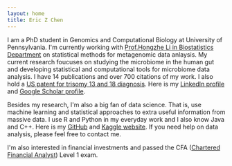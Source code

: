 ```yaml
---
layout: home
title: Eric Z Chen
---
```


I am a PhD student in Genomics and Computational Biology at University of Pennsylvania. I'm currently working with [Prof.Hongzhe Li in Biostatistics Department](http://statgene.med.upenn.edu/) on statistical methods for metagenomic data anlaysis. My current research foucuses on studying the microbiome in the human gut and developing statistical and computational tools for microbiome data analysis. I have 14 publications and over 700 citations of my work. I also hold a [US patent for trisomy 13 and 18 diagnosis](http://www.google.com/patents/EP2825991A4?cl=en). Here is my [LinkedIn profile](https://www.linkedin.com/in/eric-zhang-chen-a31bab16) and [Google Scholar profile](https://scholar.google.com/citations?user=7mrZzpYAAAAJ&hl=en).


Besides my research, I'm also a big fan of data science. That is, use machine learning and statistical approaches to extra useful information from massive data. I use R and Python in my everyday work and I also know Java and C++. Here is my [GitHub](https://github.com/chvlyl) and [Kaggle website](). If you need help on data analysis, please feel free to contact me.

<!---
<img style="float:left" width="40%" height="40%" src="/image/Certificates/Big_Data_UC-CLT9CTCF.jpg">
<img  width="40%" height="40%" src="/image/Certificates/Big_Data_Hadoop_UC-OPLR5Z3I.jpg">
-->


I'm also interested in financial investments and passed the CFA ([Chartered Financial Analyst](https://www.cfainstitute.org/pages/index.aspx)) Level 1 exam.


